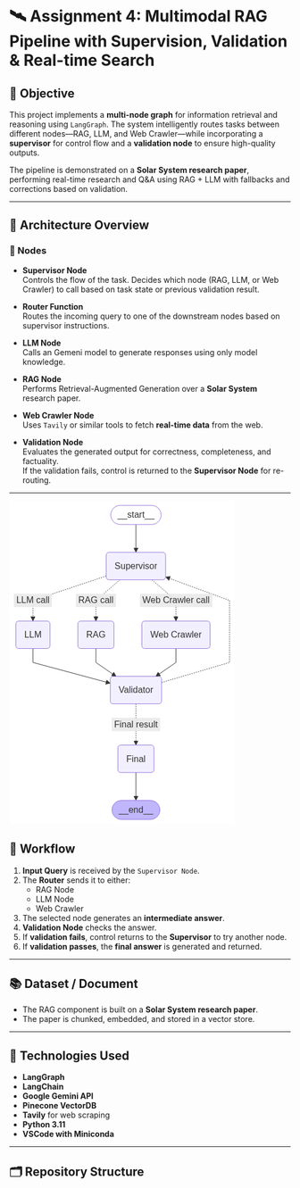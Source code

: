 # 🛰️ Assignment 4: Multimodal RAG Pipeline with Supervision, Validation & Real-time Search

## 📌 Objective

This project implements a **multi-node graph** for information retrieval and reasoning using `LangGraph`. The system intelligently routes tasks between different nodes—RAG, LLM, and Web Crawler—while incorporating a **supervisor** for control flow and a **validation node** to ensure high-quality outputs.

The pipeline is demonstrated on a **Solar System research paper**, performing real-time research and Q&A using RAG + LLM with fallbacks and corrections based on validation.

---

## 🔧 Architecture Overview

### 🧠 Nodes

- **Supervisor Node**  
  Controls the flow of the task. Decides which node (RAG, LLM, or Web Crawler) to call based on task state or previous validation result.

- **Router Function**  
  Routes the incoming query to one of the downstream nodes based on supervisor instructions.

- **LLM Node**  
  Calls an Gemeni model to generate responses using only model knowledge.

- **RAG Node**  
  Performs Retrieval-Augmented Generation over a **Solar System** research paper.

- **Web Crawler Node**  
  Uses `Tavily` or similar tools to fetch **real-time data** from the web.

- **Validation Node**  
  Evaluates the generated output for correctness, completeness, and factuality.  
  If the validation fails, control is returned to the **Supervisor Node** for re-routing.

---
![alt text](image.png)

## 🔁 Workflow

1. **Input Query** is received by the `Supervisor Node`.
2. The **Router** sends it to either:
   - RAG Node
   - LLM Node
   - Web Crawler
3. The selected node generates an **intermediate answer**.
4. **Validation Node** checks the answer.
5. If **validation fails**, control returns to the **Supervisor** to try another node.
6. If **validation passes**, the **final answer** is generated and returned.

---

## 📚 Dataset / Document

- The RAG component is built on a **Solar System research paper**.
- The paper is chunked, embedded, and stored in a vector store.

---

## 🚀 Technologies Used

- **LangGraph**
- **LangChain**
- **Google Gemini API**
- **Pinecone VectorDB**
- **Tavily** for web scraping
- **Python 3.11**
- **VSCode with Miniconda**

---

## 🗂️ Repository Structure

